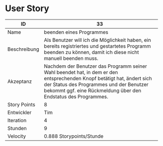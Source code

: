# User Story

| ID         |33|
|-|-|
|Name        |beenden eines Programmes|
|Beschreibung|Als Benutzer will ich die Möglichkeit haben, ein bereits registriertes und gestartetes Programm beenden zu können, damit ich diese nicht manuell beenden muss.|
|Akzeptanz   |Nachdem der Benutzer das Programm seiner Wahl beendet hat, in dem er den entsprechenden Knopf betätigt hat, ändert sich der Status des Programmes und der Benutzer bekommt ggf. eine Rückmeldung über den Endstatus des Programmes.|
|Story Points|8|
|Entwickler  |Tim|
|Iteration   |4|
|Stunden     |9|
|Velocity    |0.888 Storypoints/Stunde|
